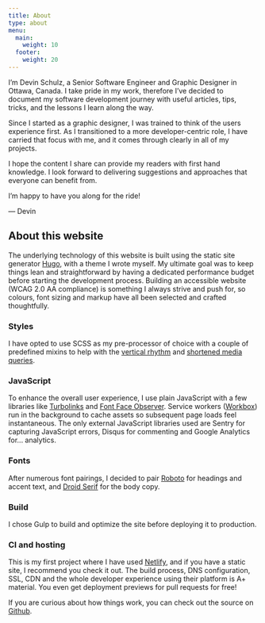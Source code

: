 ```yaml
---
title: About
type: about
menu:
  main:
    weight: 10
  footer:
    weight: 20
---
```


I’m Devin Schulz, a Senior Software Engineer and Graphic Designer in Ottawa, Canada. I take pride in my work, therefore I’ve decided to document my software development journey with useful articles, tips, tricks, and the lessons I learn along the way.

Since I started as a graphic designer, I was trained to think of the users experience first. As I transitioned to a more developer-centric role, I have carried that focus with me, and it comes through clearly in all of my projects.

I hope the content I share can provide my readers with first hand knowledge. I look forward to delivering suggestions and approaches that everyone can benefit from.

I’m happy to have you along for the ride!

— Devin

## About this website

The underlying technology of this website is built using the static site generator [Hugo](//gohugo.io), with a theme I wrote myself. My ultimate goal was to keep things lean and straightforward by having a dedicated performance budget before starting the development process. Building an accessible website (WCAG 2.0 AA compliance) is something I always strive and push for, so colours, font sizing and markup have all been selected and crafted thoughtfully.

### Styles

I have opted to use SCSS as my pre-processor of choice with a couple of predefined mixins to help with the [vertical rhythm](//github.com/zellwk/typi) and [shortened media queries](//github.com/sass-mq/sass-mq).

### JavaScript

To enhance the overall user experience, I use plain JavaScript with a few libraries like [Turbolinks](//github.com/turbolinks/turbolinks) and [Font Face Observer](//fontfaceobserver.com). Service workers ([Workbox](//github.com/GoogleChrome/workbox)) run in the background to cache assets so subsequent page loads feel instantaneous. The only external JavaScript libraries used are Sentry for capturing JavaScript errors, Disqus for commenting and Google Analytics for... analytics.

### Fonts

After numerous font pairings, I decided to pair [Roboto](https://fonts.google.com/specimen/Roboto) for headings and accent text, and [Droid Serif](https://www.fontsquirrel.com/fonts/droid-serif) for the body copy.

### Build

I chose Gulp to build and optimize the site before deploying it to production.

### CI and hosting

This is my first project where I have used [Netlify](//netlify.com), and if you have a static site, I recommend you check it out. The build process, DNS configuration, SSL, CDN and the whole developer experience using their platform is A+ material. You even get deployment previews for pull requests for free!

If you are curious about how things work, you can check out the source on [Github](//github.com/devinschulz/blog).

